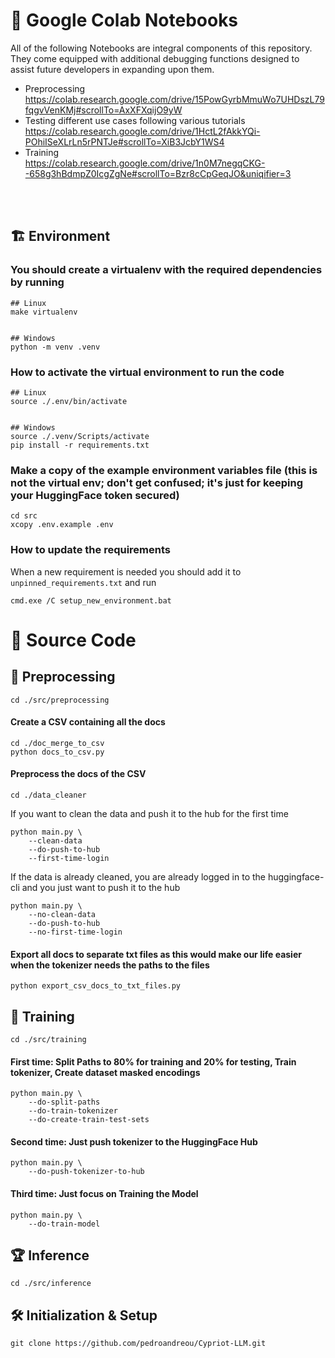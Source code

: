 # :memo: Google Colab Notebooks
All of the following Notebooks are integral components of this repository. They come equipped with additional debugging functions designed to assist future developers in expanding upon them.<br>
- Preprocessing<br>
    https://colab.research.google.com/drive/15PowGyrbMmuWo7UHDszL79fqgvVenKMj#scrollTo=AxXFXqijO9yW
- Testing different use cases following various tutorials<br>
    https://colab.research.google.com/drive/1HctL2fAkkYQi-POhiISeXLrLn5rPNTJe#scrollTo=XiB3JcbY1WS4
- Training<br>
    https://colab.research.google.com/drive/1n0M7negqCKG--658g3hBdmpZ0IcgZgNe#scrollTo=Bzr8cCpGeqJO&uniqifier=3
<br>
<br>

## :building_construction: Environment

### You should create a virtualenv with the required dependencies by running
```
## Linux
make virtualenv


## Windows
python -m venv .venv
```


### How to activate the virtual environment to run the code
```
## Linux
source ./.env/bin/activate


## Windows
source ./.venv/Scripts/activate
pip install -r requirements.txt
```


### Make a copy of the example environment variables file (this is not the virtual env; don't get confused; it's just for keeping your HuggingFace token secured)
```
cd src
xcopy .env.example .env
```


### How to update the requirements
When a new requirement is needed you should add it to `unpinned_requirements.txt` and run
```
cmd.exe /C setup_new_environment.bat
```


# :crossed_flags: Source Code
## :hammer: Preprocessing
```
cd ./src/preprocessing
```

#### Create a CSV containing all the docs
```
cd ./doc_merge_to_csv
python docs_to_csv.py
```

#### Preprocess the docs of the CSV
```
cd ./data_cleaner
```

If you want to clean the data and push it to the hub for the first time
```
python main.py \
    --clean-data
    --do-push-to-hub
    --first-time-login
```

If the data is already cleaned, you are already logged in to the huggingface-cli and you just want to push it to the hub
```
python main.py \
    --no-clean-data
    --do-push-to-hub
    --no-first-time-login
```

#### Export all docs to separate txt files as this would make our life easier when the tokenizer needs the paths to the files
```
python export_csv_docs_to_txt_files.py
```


## :runner: Training
```
cd ./src/training
```
#### First time: Split Paths to 80% for training and 20% for testing, Train tokenizer, Create dataset masked encodings
```
python main.py \
    --do-split-paths
    --do-train-tokenizer
    --do-create-train-test-sets
```
#### Second time: Just push tokenizer to the HuggingFace Hub
```
python main.py \
    --do-push-tokenizer-to-hub
```
#### Third time: Just focus on Training the Model
```
python main.py \
    --do-train-model
```


## :trophy: Inference
```
cd ./src/inference
```


## 🛠 Initialization & Setup
    git clone https://github.com/pedroandreou/Cypriot-LLM.git
